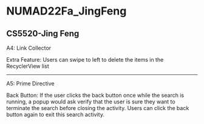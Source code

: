 # NUMAD22Fa_JingFeng
CS5520-Jing Feng
--------------------
A4: Link Collector

Extra Feature: Users can swipe to left to delete the items in the RecyclerView list

--------------------
A5: Prime Directive

Back Button: If the user clicks the back button once while the search is running, a popup would ask verify that the user is sure they want to terminate the search before closing the activity. Users can click the back button again to exit this search activity.
